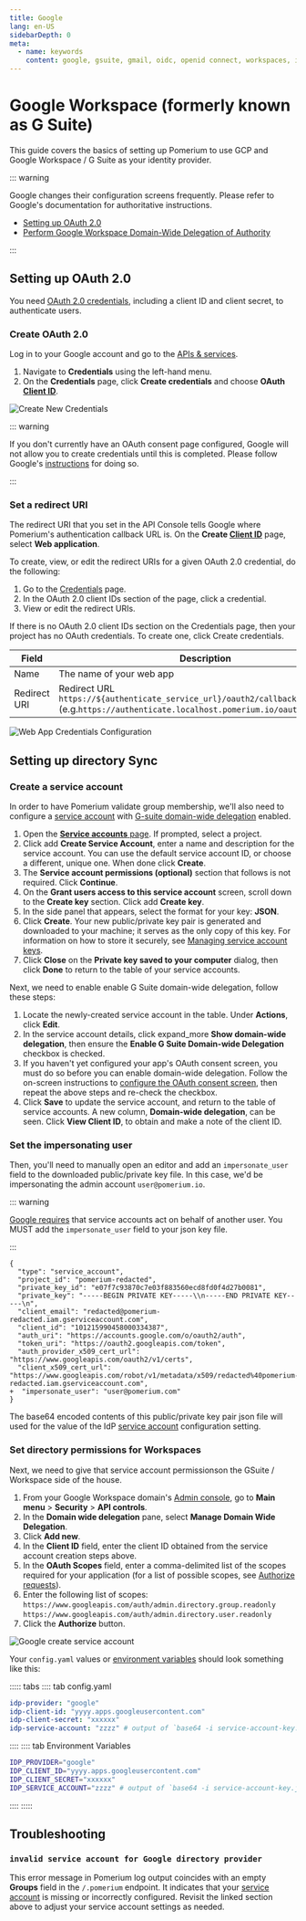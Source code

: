 ```yaml
---
title: Google
lang: en-US
sidebarDepth: 0
meta:
  - name: keywords
    content: google, gsuite, gmail, oidc, openid connect, workspaces, identity provider, idp
---
```


# Google Workspace (formerly known as G Suite)

This guide covers the basics of setting up Pomerium to use GCP and Google Workspace / G Suite as your identity provider.

::: warning

Google changes their configuration screens frequently. Please refer to Google's documentation for authoritative instructions.

- [Setting up OAuth 2.0](https://developers.google.com/identity/protocols/oauth2/openid-connect)
- [Perform Google Workspace Domain-Wide Delegation of Authority](https://developers.google.com/admin-sdk/directory/v1/guides/delegation)

:::

## Setting up OAuth 2.0

You need [OAuth 2.0 credentials](https://developers.google.com/identity/protocols/oauth2/openid-connect), including a client ID and client secret, to authenticate users.

### Create OAuth 2.0

Log in to your Google account and go to the [APIs & services](https://console.developers.google.com/projectselector/apis/credentials).

1. Navigate to **Credentials** using the left-hand menu.
2. On the **Credentials** page, click **Create credentials** and choose **OAuth [Client ID]**.

![Create New Credentials](./img/google/google-credentials.png)

::: warning

If you don't currently have an OAuth consent page configured, Google will not allow you to create credentials until this is completed. Please follow Google's [instructions](https://developers.google.com/identity/protocols/oauth2/openid-connect#consentpageexperience) for doing so.

:::

### Set a redirect URI

The redirect URI that you set in the API Console tells Google where Pomerium's authentication callback URL is. On the **Create [Client ID]** page, select **Web application**.

To create, view, or edit the redirect URIs for a given OAuth 2.0 credential, do the following:

1. Go to the [Credentials](https://console.developers.google.com/apis/credentials) page.
2. In the OAuth 2.0 client IDs section of the page, click a credential.
3. View or edit the redirect URIs.

If there is no OAuth 2.0 client IDs section on the Credentials page, then your project has no OAuth credentials. To create one, click Create credentials.

Field        | Description
------------ | ------------------------------------------------------------------------
Name         | The name of your web app
Redirect URI | Redirect URL `https://${authenticate_service_url}/oauth2/callback` (e.g.`https://authenticate.localhost.pomerium.io/oauth2/callback`)

![Web App Credentials Configuration](./img/google/google-create-client-id-config.png)

## Setting up directory Sync

### Create a service account

In order to have Pomerium validate group membership, we'll also need to configure a [service account](https://console.cloud.google.com/iam-admin/serviceaccounts) with [G-suite domain-wide delegation](https://developers.google.com/admin-sdk/directory/v1/guides/delegation) enabled.

1. Open the [**Service accounts** page](https://console.developers.google.com/iam-admin/serviceaccounts). If prompted, select a project.
2. Click add **Create Service Account**, enter a name and description for the service account. You can use the default service account ID, or choose a different, unique one. When done click **Create**.
3. The **Service account permissions (optional)** section that follows is not required. Click **Continue**.
4. On the **Grant users access to this service account** screen, scroll down to the **Create key** section. Click add **Create key**.
5. In the side panel that appears, select the format for your key: **JSON**.
6. Click **Create**. Your new public/private key pair is generated and downloaded to your machine; it serves as the only copy of this key. For information on how to store it securely, see [Managing service account keys](https://cloud.google.com/iam/docs/understanding-service-accounts#managing_service_account_keys).
7. Click **Close** on the **Private key saved to your computer** dialog, then click **Done** to return to the table of your service accounts.

Next, we need to enable enable G Suite domain-wide delegation, follow these steps:

1. Locate the newly-created service account in the table. Under **Actions**, click **Edit**.
2. In the service account details, click expand_more **Show domain-wide delegation**, then ensure the **Enable G Suite Domain-wide Delegation** checkbox is checked.
3. If you haven't yet configured your app's OAuth consent screen, you must do so before you can enable domain-wide delegation. Follow the on-screen instructions to [configure the OAuth consent screen](https://support.google.com/cloud/answer/10311615?hl=en&ref_topic=3473162#), then repeat the above steps and re-check the checkbox.
4. Click **Save** to update the service account, and return to the table of service accounts. A new column, **Domain-wide delegation**, can be seen. Click **View Client ID**, to obtain and make a note of the client ID.

### Set the impersonating user


Then, you'll need to manually open an editor and add an `impersonate_user` field to the downloaded public/private key file. In this case, we'd be impersonating the admin account `user@pomerium.io`.

::: warning

[Google requires](https://stackoverflow.com/questions/48585700/is-it-possible-to-call-apis-from-service-account-without-acting-on-behalf-of-a-u/48601364#48601364) that service accounts act on behalf of another user. You MUST add the `impersonate_user` field to your json key file.

:::

```git
{
  "type": "service_account",
  "project_id": "pomerium-redacted",
  "private_key_id": "e07f7c93870c7e03f883560ecd8fd0f4d27b0081",
  "private_key": "-----BEGIN PRIVATE KEY-----\\n-----END PRIVATE KEY-----\n",
  "client_email": "redacted@pomerium-redacted.iam.gserviceaccount.com",
  "client_id": "101215990458000334387",
  "auth_uri": "https://accounts.google.com/o/oauth2/auth",
  "token_uri": "https://oauth2.googleapis.com/token",
  "auth_provider_x509_cert_url": "https://www.googleapis.com/oauth2/v1/certs",
  "client_x509_cert_url": "https://www.googleapis.com/robot/v1/metadata/x509/redacted%40pomerium-redacted.iam.gserviceaccount.com",
+  "impersonate_user": "user@pomerium.com"
}
```

The base64 encoded contents of this public/private key pair json file will used for the value of the IdP [service account] configuration setting.

### Set directory permissions for Workspaces

Next, we need to give that service account permissionson the GSuite / Workspace side of the house.

1. From your Google Workspace domain's [Admin console](http://admin.google.com/), go to **Main menu** > **Security** > **API controls**.
2. In the **Domain wide delegation** pane, select **Manage Domain Wide Delegation**.
3. Click **Add new**.
4. In the **Client ID** field, enter the client ID obtained from the service account creation steps above.
5. In the **OAuth Scopes** field, enter a comma-delimited list of the scopes required for your application (for a list of possible scopes, see [Authorize requests](https://developers.google.com/admin-sdk/directory/v1/guides/authorizing)).
6. Enter the following list of scopes: `https://www.googleapis.com/auth/admin.directory.group.readonly` `https://www.googleapis.com/auth/admin.directory.user.readonly`
7. Click the **Authorize** button.

![Google create service account](./img/google/google-gsuite-add-scopes.png)


Your `config.yaml` values or [environment variables] should look something like this:

::::: tabs
:::: tab config.yaml

```yaml
idp-provider: "google"
idp-client-id: "yyyy.apps.googleusercontent.com"
idp-client-secret: "xxxxxx"
idp-service-account: "zzzz" # output of `base64 -i service-account-key.json`
```

::::
:::: tab Environment Variables

```bash
IDP_PROVIDER="google"
IDP_CLIENT_ID="yyyy.apps.googleusercontent.com"
IDP_CLIENT_SECRET="xxxxxx"
IDP_SERVICE_ACCOUNT="zzzz" # output of `base64 -i service-account-key.json`
```

::::
:::::

## Troubleshooting

### `invalid service account for Google directory provider`

This error message in Pomerium log output coincides with an empty **Groups** field in the `/.pomerium` endpoint. It indicates that your [service account](#create-a-service-account) is missing or incorrectly configured. Revisit the linked section above to adjust your service account settings as needed.


[client id]: ../../reference/readme.md#identity-provider-client-id
[client secret]: ../../reference/readme.md#identity-provider-client-secret
[environment variables]: https://en.wikipedia.org/wiki/Environment_variable
[oauth2]: https://oauth.net/2/
[openid connect]: https://en.wikipedia.org/wiki/OpenID_Connect
[service account]: ../../reference/readme.md#identity-provider-service-account

